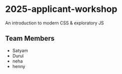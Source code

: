 # 2025-applicant-workshop

An introduction to modern CSS &amp; exploratory JS

## Team Members

- Satyam
- Durul
- neha
- henny

